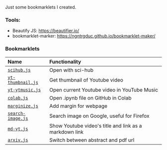 Just some bookmarklets I created.

### Tools:
- Beautify JS: https://beautifier.io/
- bookmarklet-marker: https://ngntrgduc.github.io/bookmarklet-maker/

### Bookmarklets
|Name|Functionality|
|:-|:-|
| [`scihub.js`](/scihub.js) | Open with sci-hub |
| [`yt-thumbnail.js`](/yt-thumbnail.js) | Get thumbnail of Youtube video |
| [`yt-ytmusic.js`](/yt-ytmusic.js) | Open current Youtube video in YouTube Music|
| [`colab.js`](/colab.js) | Open .ipynb file on GitHub in Colab |
| [`marginize.js`](/marginize.js) | Add margin for webpage |
| [`search-image.js`](/search-image.js) | Search image on Google, useful for Firefox |
| [`md-yt.js`](/md-yt.js) | Show Youtube video's title and link as a markdown link | 
| [`arxiv.js`](/arxiv.js) | Switch between abstract and pdf url |